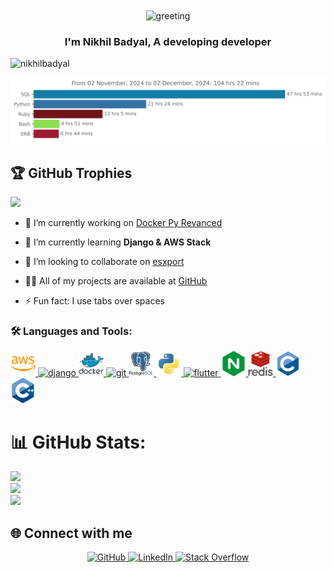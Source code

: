 <!--suppress ALL -->
<div align="center">
<img src="https://media1.tenor.com/m/nB37dEyQ_H4AAAAd/hey-cat.gif" align="center" style="width: 20%"  alt="greeting"/>
</div>  
<h3 align="center">I'm Nikhil Badyal, A developing developer</h3>

<p align="left"> <img src="https://komarev.com/ghpvc/?username=nikhilbadyal&label=Profile%20views&color=0e75b6&style=flat" alt="nikhilbadyal" /> </p>
<p align="left"> <img src="https://raw.githubusercontent.com/nikhilbadyal/nikhilbadyal/refs/heads/main/images/stat.svg" alt="Nikhil WakaTime Activity" /> </p>


## 🏆 GitHub Trophies
![](https://github-profile-trophy.vercel.app/?username=nikhilbadyal&theme=onedark&no-frame=false&no-bg=true&margin-w=4)


- 🔭 I’m currently working on [Docker Py Revanced](https://github.com/nikhilbadyal/docker-py-revanced)

- 🌱 I’m currently learning **Django & AWS Stack**

- 👯 I’m looking to collaborate on [esxport](https://github.com/nikhilbadyal/esxport)

- 👨‍💻 All of my projects are available at [GitHub](https://github.com/nikhilbadyal)

- ⚡ Fun fact: I use tabs over spaces


<h3 align="left">🛠 Languages and Tools:</h3>
<p align="left"> 
   <a href="https://aws.amazon.com" target="_blank" rel="noreferrer"> 
   <img src="https://raw.githubusercontent.com/devicons/devicon/master/icons/amazonwebservices/amazonwebservices-plain-wordmark.svg" alt="aws" width="40" height="40"/> 
   </a>
   <a href="https://www.djangoproject.com/" target="_blank" rel="noreferrer"> 
   <img src="https://cdn.worldvectorlogo.com/logos/django.svg" alt="django" width="40" height="40"/> 
   </a> 
   <a href="https://www.docker.com/" target="_blank" rel="noreferrer"> 
   <img src="https://raw.githubusercontent.com/devicons/devicon/master/icons/docker/docker-original-wordmark.svg" alt="docker" width="40" height="40"/> 
   </a>
   <a href="https://git-scm.com/" target="_blank" rel="noreferrer"> 
   <img src="https://www.vectorlogo.zone/logos/git-scm/git-scm-icon.svg" alt="git" width="40" height="40"/> 
   </a> 
   <a href="https://www.postgresql.org" target="_blank" rel="noreferrer"> 
   <img src="https://raw.githubusercontent.com/devicons/devicon/master/icons/postgresql/postgresql-original-wordmark.svg" alt="postgresql" width="40" height="40"/> 
   </a> 
   <a href="https://www.python.org" target="_blank" rel="noreferrer"> 
   <img src="https://raw.githubusercontent.com/devicons/devicon/master/icons/python/python-original.svg" alt="python" width="40" height="40"/> 
   </a> 
   <a href="https://flutter.dev" target="_blank" rel="noreferrer"> 
   <img src="https://www.vectorlogo.zone/logos/flutterio/flutterio-icon.svg" alt="flutter" width="40" height="40"/> 
   </a>
   <a href="https://www.nginx.com" target="_blank" rel="noreferrer"> 
   <img src="https://raw.githubusercontent.com/devicons/devicon/master/icons/nginx/nginx-original.svg" alt="nginx" width="40" height="40"/> 
   </a>
   <a href="https://redis.io" target="_blank" rel="noreferrer"> 
   <img src="https://raw.githubusercontent.com/devicons/devicon/master/icons/redis/redis-original-wordmark.svg" alt="redis" width="40" height="40"/> 
   </a> 
   <a href="https://www.cprogramming.com/" target="_blank" rel="noreferrer"> 
   <img src="https://raw.githubusercontent.com/devicons/devicon/master/icons/c/c-original.svg" alt="c" width="40" height="40"/> 
   </a> 
   <a href="https://www.cprogramming.com/" target="_blank" rel="noreferrer"> 
   <img src="https://raw.githubusercontent.com/devicons/devicon/master/icons/cplusplus/cplusplus-original.svg" alt="c" width="40" height="40"/> 
   </a> 
</p>


# 📊 GitHub Stats:
![](https://github-readme-stats.vercel.app/api?username=nikhilbadyal&theme=dark&hide_border=false&include_all_commits=false&count_private=true)<br/>
![](https://github-readme-streak-stats.herokuapp.com/?user=nikhilbadyal&theme=dark&hide_border=false)<br/>
![](https://github-readme-stats.vercel.app/api/top-langs/?username=nikhilbadyal&theme=dark&hide_border=false&include_all_commits=false&count_private=true&layout=compact)


## 🌐 Connect with me
<div style="text-align: center;">
  <a href="https://github.com/nikhilbadyal" target="_blank" rel="noopener noreferrer">
    <img src="https://img.shields.io/badge/github-%2324292e.svg?&style=for-the-badge&logo=github&logoColor=white" alt="GitHub" style="margin-bottom: 5px;" />
  </a>
  <a href="https://linkedin.com/in/nikhilbadyal" target="_blank" rel="noopener noreferrer">
    <img src="https://img.shields.io/badge/linkedin-%231E77B5.svg?&style=for-the-badge&logo=linkedin&logoColor=white" alt="LinkedIn" style="margin-bottom: 5px;" />
  </a>
  <a href="https://stackoverflow.com/users/12136319/nikhil-badyal" target="_blank" rel="noopener noreferrer">
    <img src="https://img.shields.io/badge/stackoverflow-%23F28032.svg?&style=for-the-badge&logo=stackoverflow&logoColor=white" alt="Stack Overflow" style="margin-bottom: 5px;" />
  </a>
</div>
